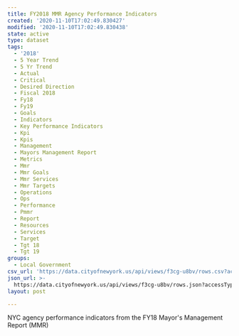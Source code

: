 ```yaml
---
title: FY2018 MMR Agency Performance Indicators
created: '2020-11-10T17:02:49.830427'
modified: '2020-11-10T17:02:49.830438'
state: active
type: dataset
tags:
  - '2018'
  - 5 Year Trend
  - 5 Yr Trend
  - Actual
  - Critical
  - Desired Direction
  - Fiscal 2018
  - Fy18
  - Fy19
  - Goals
  - Indicators
  - Key Performance Indicators
  - Kpi
  - Kpis
  - Management
  - Mayors Management Report
  - Metrics
  - Mmr
  - Mmr Goals
  - Mmr Services
  - Mmr Targets
  - Operations
  - Ops
  - Performance
  - Pmmr
  - Report
  - Resources
  - Services
  - Target
  - Tgt 18
  - Tgt 19
groups:
  - Local Government
csv_url: 'https://data.cityofnewyork.us/api/views/f3cg-u8bv/rows.csv?accessType=DOWNLOAD'
json_url: >-
  https://data.cityofnewyork.us/api/views/f3cg-u8bv/rows.json?accessType=DOWNLOAD
layout: post

---
```

NYC agency performance indicators from the FY18 Mayor's Management Report (MMR)
